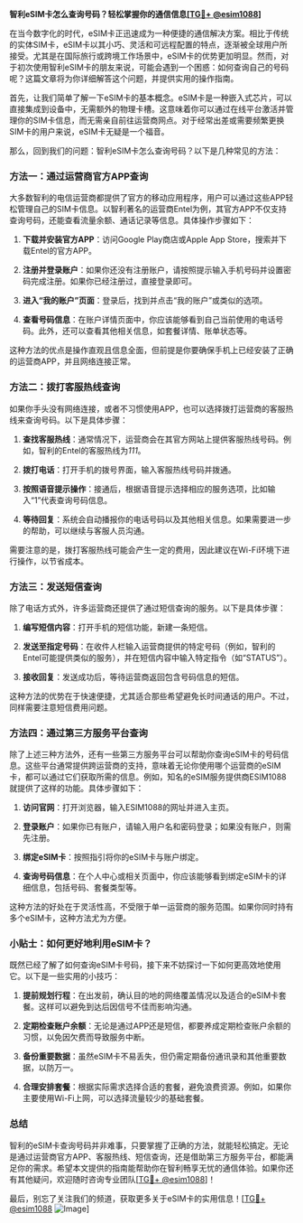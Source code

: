 **智利eSIM卡怎么查询号码？轻松掌握你的通信信息[[TG💪+ @esim1088](https://t.me/s/esim1088)]**

在当今数字化的时代，eSIM卡正迅速成为一种便捷的通信解决方案。相比于传统的实体SIM卡，eSIM卡以其小巧、灵活和可远程配置的特点，逐渐被全球用户所接受。尤其是在国际旅行或跨境工作场景中，eSIM卡的优势更加明显。然而，对于初次使用智利eSIM卡的朋友来说，可能会遇到一个困惑：如何查询自己的号码呢？这篇文章将为你详细解答这个问题，并提供实用的操作指南。

首先，让我们简单了解一下eSIM卡的基本概念。eSIM卡是一种嵌入式芯片，可以直接集成到设备中，无需额外的物理卡槽。这意味着你可以通过在线平台激活并管理你的SIM卡信息，而无需亲自前往运营商网点。对于经常出差或需要频繁更换SIM卡的用户来说，eSIM卡无疑是一个福音。

那么，回到我们的问题：智利eSIM卡怎么查询号码？以下是几种常见的方法：

### 方法一：通过运营商官方APP查询

大多数智利的电信运营商都提供了官方的移动应用程序，用户可以通过这些APP轻松管理自己的SIM卡信息。以智利著名的运营商Entel为例，其官方APP不仅支持查询号码，还能查看流量余额、通话记录等信息。具体操作步骤如下：

1. **下载并安装官方APP**：访问Google Play商店或Apple App Store，搜索并下载Entel的官方APP。
   
2. **注册并登录账户**：如果你还没有注册账户，请按照提示输入手机号码并设置密码完成注册。如果你已经注册过，直接登录即可。

3. **进入“我的账户”页面**：登录后，找到并点击“我的账户”或类似的选项。

4. **查看号码信息**：在账户详情页面中，你应该能够看到自己当前使用的电话号码。此外，还可以查看其他相关信息，如套餐详情、账单状态等。

这种方法的优点是操作直观且信息全面，但前提是你要确保手机上已经安装了正确的运营商APP，并且网络连接正常。

### 方法二：拨打客服热线查询

如果你手头没有网络连接，或者不习惯使用APP，也可以选择拨打运营商的客服热线来查询号码。以下是具体步骤：

1. **查找客服热线**：通常情况下，运营商会在其官方网站上提供客服热线号码。例如，智利的Entel的客服热线为*111*。

2. **拨打电话**：打开手机的拨号界面，输入客服热线号码并拨通。

3. **按照语音提示操作**：接通后，根据语音提示选择相应的服务选项，比如输入“1”代表查询号码信息。

4. **等待回复**：系统会自动播报你的电话号码以及其他相关信息。如果需要进一步的帮助，可以继续与客服人员沟通。

需要注意的是，拨打客服热线可能会产生一定的费用，因此建议在Wi-Fi环境下进行操作，以节省成本。

### 方法三：发送短信查询

除了电话方式外，许多运营商还提供了通过短信查询的服务。以下是具体步骤：

1. **编写短信内容**：打开手机的短信功能，新建一条短信。

2. **发送至指定号码**：在收件人栏输入运营商提供的特定号码（例如，智利的Entel可能提供类似的服务），并在短信内容中输入特定指令（如“STATUS”）。

3. **接收回复**：发送成功后，等待运营商返回包含号码信息的短信。

这种方法的优势在于快速便捷，尤其适合那些希望避免长时间通话的用户。不过，同样需要注意短信费用问题。

### 方法四：通过第三方服务平台查询

除了上述三种方法外，还有一些第三方服务平台可以帮助你查询eSIM卡的号码信息。这些平台通常提供跨运营商的支持，意味着无论你使用哪个运营商的eSIM卡，都可以通过它们获取所需的信息。例如，知名的eSIM服务提供商ESIM1088就提供了这样的功能。具体步骤如下：

1. **访问官网**：打开浏览器，输入ESIM1088的网址并进入主页。

2. **登录账户**：如果你已有账户，请输入用户名和密码登录；如果没有账户，则需先注册。

3. **绑定eSIM卡**：按照指引将你的eSIM卡与账户绑定。

4. **查询号码信息**：在个人中心或相关页面中，你应该能够看到绑定eSIM卡的详细信息，包括号码、套餐类型等。

这种方法的好处在于灵活性高，不受限于单一运营商的服务范围。如果你同时持有多个eSIM卡，这种方法尤为方便。

### 小贴士：如何更好地利用eSIM卡？

既然已经了解了如何查询eSIM卡号码，接下来不妨探讨一下如何更高效地使用它。以下是一些实用的小技巧：

1. **提前规划行程**：在出发前，确认目的地的网络覆盖情况以及适合的eSIM卡套餐。这样可以避免到达后因信号不佳而影响沟通。

2. **定期检查账户余额**：无论是通过APP还是短信，都要养成定期检查账户余额的习惯，以免因欠费而导致服务中断。

3. **备份重要数据**：虽然eSIM卡不易丢失，但仍需定期备份通讯录和其他重要数据，以防万一。

4. **合理安排套餐**：根据实际需求选择合适的套餐，避免浪费资源。例如，如果你主要使用Wi-Fi上网，可以选择流量较少的基础套餐。

### 总结

智利的eSIM卡查询号码并非难事，只要掌握了正确的方法，就能轻松搞定。无论是通过运营商官方APP、客服热线、短信查询，还是借助第三方服务平台，都能满足你的需求。希望本文提供的指南能帮助你在智利畅享无忧的通信体验。如果你还有其他疑问，欢迎随时咨询专业团队[[TG💪+ @esim1088](https://t.me/s/esim1088)]！

最后，别忘了关注我们的频道，获取更多关于eSIM卡的实用信息！[[TG💪+ @esim1088](https://t.me/s/esim1088) ![Image](https://i.postimg.cc/4NQfJmqS/Snipaste-2025-05-13-00-14-12.png)]